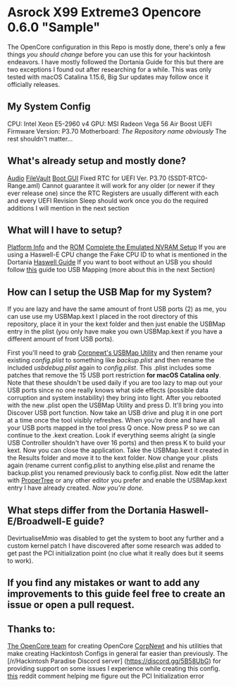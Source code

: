 # Asrock X99 Extreme3 Opencore 0.6.0 "Sample"
The OpenCore configuration in this Repo is mostly done, there's only a few things *you should change* before you can use this for your hackintosh endeavors. I have mostly followed the Dortania Guide for this but there are two exceptions I found out after researching for a while. This was only tested with macOS Catalina 1.15.6, Big Sur updates may follow once it officially releases.

## My System Config
CPU: Intel Xeon E5-2960 v4
GPU: MSI Radeon Vega 56 Air Boost
UEFI Firmware Version: P3.70
Motherboard: *The Repository name obviously*
The rest shouldn't matter...

## What's already setup and mostly done?
[Audio](https://dortania.github.io/OpenCore-Post-Install/universal/audio.html#finding-your-layout-id)
[FileVault](https://dortania.github.io/OpenCore-Post-Install/universal/security.html#filevault)
[Boot GUI](https://dortania.github.io/OpenCore-Post-Install/cosmetic/gui.html)
Fixed RTC for UEFI Ver. P3.70 (SSDT-RTC0-Range.aml)
Cannot guarantee it will work for any older (or newer if they ever release one) since the RTC Registers are usually different with each and every UEFI Revision
Sleep should work once you do the required additions I will mention in the next section

## What will I have to setup?
[Platform Info](https://dortania.github.io/OpenCore-Post-Install/universal/iservices.html#generate-a-new-serial) and the [ROM](https://dortania.github.io/OpenCore-Post-Install/universal/iservices.html#fixing-rom)
[Complete the Emulated NVRAM Setup](https://dortania.github.io/OpenCore-Post-Install/misc/nvram.html#enabling-emulated-nvram-with-a-nvram-plist)
If you are using a Haswell-E CPU change the Fake CPU ID to what is mentioned in the Dortania [Haswell Guide](https://dortania.github.io/OpenCore-Install-Guide/config-HEDT/haswell-e.html#kernel)
If you want to boot without an USB you should follow [this](https://dortania.github.io/OpenCore-Post-Install/universal/oc2hdd.html#grabbing-opencore-off-the-usb) guide too
USB Mapping (more about this in the next Section)

## How can I setup the USB Map for my System?
If you are lazy and have the same amount of front USB ports (2) as me, you can use use my USBMap.kext I placed in the root directory of this repository, place it in your the kext folder and then just enable the USBMap entry in the plist (you only have make you own USBMap.kext if you have a different amount of front USB ports).

First you'll need to grab [Corpnewt's USBMap Utility](https://github.com/corpnewt/USBMap) and then rename your existing *config.plist* to something like *backup.plist* and then rename the included *usbdebug.plist* again to *config.plist*. This .plist includes some patches that remove the 15 USB port restriction **for macOS Catalina only**. Note that these shouldn't be used daily if you are too lazy to map out your USB ports since no one really knows what side effects (possible data corruption and system instability) they bring into light. After you rebooted with the new .plist open the USBMap Utility and press D. It'll bring you into Discover USB port function. Now take an USB drive and plug it in one port at a time once the tool visibly refreshes. When you're done and have all your USB ports mapped in the tool press Q once. Now press P so we can continue to the .kext creation. Look if everything seems alright (a single USB Controller shouldn't have over 16 ports) and then press K to build your kext. Now you can close the application. Take the USBMap.kext it created in the Results folder and move it to the kext folder. Now change your .plists again (rename current config.plist to anything else.plist and rename the backup.plist you renamed previously back to config.plist. Now edit the latter with [ProperTree](https://github.com/corpnewt/ProperTree) or any other editor you prefer and enable the USBMap.kext entry I have already created. *Now you're done.*

## What steps differ from the Dortania Haswell-E/Broadwell-E guide?
DevirtualiseMmio was disabled to get the system to boot any further and a custom kernel patch I have discovered after some research was added to get past the PCI initialization point (no clue what it really does but it seems to work).

## If you find any mistakes or want to add any improvements to this guide feel free to create an issue or open a pull request.

## Thanks to:
[The OpenCore team](https://github.com/acidanthera/) for creating OpenCore
[CorpNewt](https://github.com/corpnewt) and his utilities that make creating Hackintosh Configs in general far easier than previously.
The [/r/Hackintosh Paradise Discord server] (https://discord.gg/5B58UbG) for providing support on some issues I experience while creating this config.
[this](https://www.reddit.com/r/hackintosh/comments/fomna7/x99_upgrade_to_catalina_10154_successfully_but/fm2w62k/) reddit comment helping me figure out the PCI Initialization error
